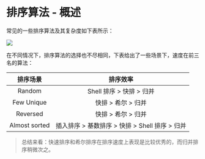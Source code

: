 # 排序算法 - 概述

常见的一些排序算法及其复杂度如下表所示：

![](/imgs/algorithm/sort/sort-overview.png)

在不同情况下，排序算法的选择也不尽相同，下表给出了一些场景下，速度在前三名的算法：

|   排序场景    |                    排序效率                     |
| :-----------: | :---------------------------------------------: |
|    Random     |            Shell 排序 > 快排 > 归并             |
|  Few Unique   |               快排 > 希尔 > 归并                |
|   Reversed    |               快排 > 希尔 > 归并                |
| Almost sorted | 插入排序  > 基数排序 > 快排 > Shell 排序 > 归并 |

> 总结来看：快速排序和希尔排序在排序速度上表现是比较优秀的，而归并排序稍微次之。

